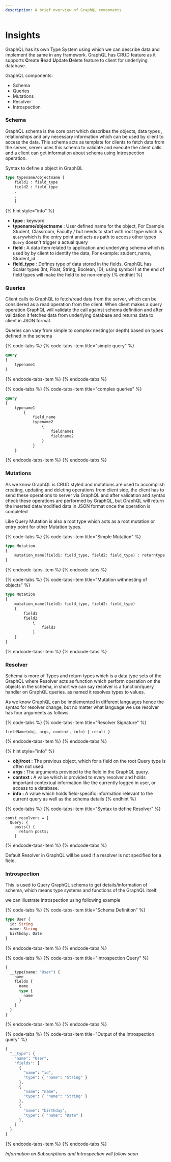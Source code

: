 ```yaml
---
description: A brief overview of GraphQL components
---
```


# Insights

GraphQL has its own Type System using which we can describe data and implement the same in any framework. GraphQL has CRUD feature as it supports **C**reate **R**ead **U**pdate **D**elete feature to client for underlying database.

GraphQL components:

* Schema
* Queries
* Mutations
* Resolver
* Introspection

### Schema

GraphQL schema is the core part which describes the objects, data types , relationships and any necessary information which can be used by client to access the data. This schema acts as template for clients to fetch data from the server, server uses this schema to validate and execute the client calls  and a client can get information about schema using Introspection operation.

Syntax to define a object in GraphQL

```graphql
type typename/objectname {
    field1 : field_type
    field2 : field_type
    .
    .
    }
```

{% hint style="info" %}
* **type** : keyword
* **typename/objectname** : User defined name for the object, For Example Student, Classroom, Faculty / but needs to start with root type which is `Query`which is the entry point and acts as path to access other types `Query` doesn't trigger a actual query
* **field** : A data item related to application and underlying schema which is used by by client to identify the data, For example: student\_name, Student\_id
* **field\_type** : Defines type of data stored in the fields, GraphQL has Scalar types \(Int, Float, String, Boolean, ID\), using symbol ! at the end of field types will make the field to be non-empty
{% endhint %}

### Queries

Client calls to GraphQL to fetch/read data from the server, which can be considered as a read operation from the client. When client makes a query operation GraphQL will validate the call against schema definition and after validation it fetches data from underlying database and returns data to client in JSON format.

Queries can vary from simple to complex nesting\(or depth\) based on types defined in the schema

{% code-tabs %}
{% code-tabs-item title="simple query" %}
```graphql
query
{
    typename1
}
```
{% endcode-tabs-item %}
{% endcode-tabs %}

{% code-tabs %}
{% code-tabs-item title="complex queries" %}
```graphql
query 
{
    typename1
        {    
            field_name
            typename2
                {
                    fieldname1
                    fieldname2
                }
            }
    }
```
{% endcode-tabs-item %}
{% endcode-tabs %}

### Mutations

As we know GraphQL is CRUD styled and mutations are used to accomplish creating, updating and deleting operations from client side, the client has to send these operations to server via GraphQL and after validation and syntax check these operations are performed by GraphQL, but GraphQL will return the inserted data/modified data in JSON format once the operation is completed

Like Query Mutation is also a root type which acts as a root mutation or entry point for other Mutation types.

{% code-tabs %}
{% code-tabs-item title="Simple Mutation" %}
```graphql
type Mutation
{
    mutation_name(field1: field_type, field2: field_type) : returntype
}
```
{% endcode-tabs-item %}
{% endcode-tabs %}

{% code-tabs %}
{% code-tabs-item title="Mutation withnesting of objects" %}
```graphql
type Mutation
{
    mutation_name(field1: field_type, field2: field_type)
    {
        field1
        field2
            {
                field3
            }
    }
}
```
{% endcode-tabs-item %}
{% endcode-tabs %}

### Resolver

Schema is more of Types and return types which is a data type sets of the GraphQL where Resolver acts as function which perform operation on the objects in the schema, in short we can say resolver is a function/query handler on GraphQL queries. as named it resolves types to values.

As we know GraphQL can be implemented in different languages hence the syntax for resolver change, but no matter what language we use resolver has four arguments as follows

{% code-tabs %}
{% code-tabs-item title="Resolver Signature" %}
```text
fieldName(obj, args, context, info) { result }
```
{% endcode-tabs-item %}
{% endcode-tabs %}

{% hint style="info" %}
* **obj/root :** The previous object, which for a field on the root Query type is often not used.
* **args :** The arguments provided to the field in the GraphQL query.
* **context :** A value which is provided to every resolver and holds important contextual information like the currently logged in user, or access to a database.
* **info :** A value which holds field-specific information relevant to the current query as well as the schema details
{% endhint %}

{% code-tabs %}
{% code-tabs-item title="Syntax to define Resolver" %}
```text
const resolvers = {
  Query: {
    posts() {
      return posts;
    }
```
{% endcode-tabs-item %}
{% endcode-tabs %}

Default Resolver in GraphQL will be used if a resolver is not specified for a field.

### Introspection

This is used to Query GraphQL schema to get details/information of schema, which means type systems and functions of the GraphQL itself.

we can illustrate introspection using following example

{% code-tabs %}
{% code-tabs-item title="Schema Definition" %}
```graphql
type User {
  id: String
  name: String
  birthday: Date
}
```
{% endcode-tabs-item %}
{% endcode-tabs %}

{% code-tabs %}
{% code-tabs-item title="Introspection Query" %}
```graphql
{
  __type(name: "User") {
    name
    fields {
      name
      type {
        name
      }
    }
  }
}
```
{% endcode-tabs-item %}
{% endcode-tabs %}

{% code-tabs %}
{% code-tabs-item title="Output of the Introspection query" %}
```graphql
{
  "__type": {
    "name": "User",
    "fields": [
      {
        "name": "id",
        "type": { "name": "String" }
      },
      {
        "name": "name",
        "type": { "name": "String" }
      },
      {
        "name": "birthday",
        "type": { "name": "Date" }
      },
    ]
  }
}
```
{% endcode-tabs-item %}
{% endcode-tabs %}

_Information on Subscriptions and Introspection will follow soon_

